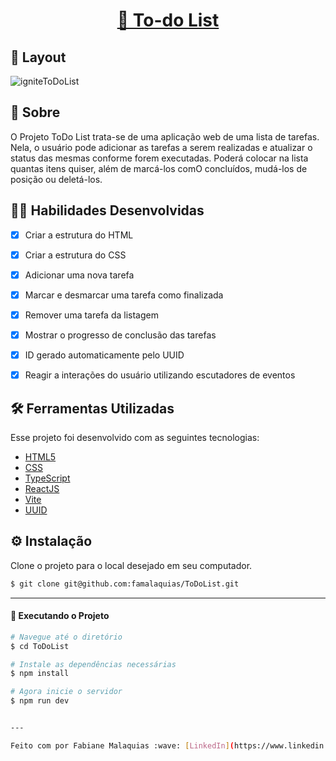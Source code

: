 <p align="center">
  <h1 align="center"><a href="https://todolist-iproject.netlify.app/">📜 To-do List </a></h1>
</p>

## 🎨 Layout

![igniteToDoList](https://github.com/famalaquias/ToDoList/assets/98343640/4edb3234-5f88-401a-b06f-bf9825048991)


## :page_with_curl: Sobre

O Projeto ToDo List trata-se de uma aplicação web de uma lista de tarefas. Nela, o usuário pode adicionar as tarefas a serem realizadas e atualizar o status das mesmas conforme forem executadas. Poderá colocar na lista quantas itens quiser, além de marcá-los comO concluídos, mudá-los de posição ou deletá-los.


## :man_technologist: Habilidades Desenvolvidas

- [x] Criar a estrutura do HTML
- [x] Criar a estrutura do CSS
- [x] Adicionar uma nova tarefa
- [x] Marcar e desmarcar uma tarefa como finalizada
- [x] Remover uma tarefa da listagem
- [x] Mostrar o progresso de conclusão das tarefas
- [x] ID gerado automaticamente pelo UUID 
- [x] Reagir a interações do usuário utilizando escutadores de eventos


## :hammer_and_wrench: Ferramentas Utilizadas

Esse projeto foi desenvolvido com as seguintes tecnologias:

- [HTML5](https://biblioteca.wiki/html5/)
- [CSS](https://developer.mozilla.org/pt-BR/docs/Learn/Getting_started_with_the_web/CSS_basics)
- [TypeScript](https://www.typescriptlang.org/)
- [ReactJS](https://react.dev/)
- [Vite](https://vitejs.dev/)
- [UUID](https://www.npmjs.com/package/uuid)


## ⚙ Instalação

Clone o projeto para o local desejado em seu computador.

```bash
$ git clone git@github.com:famalaquias/ToDoList.git
```

___

#### 🚧 Executando o Projeto

```bash
# Navegue até o diretório 
$ cd ToDoList

# Instale as dependências necessárias
$ npm install

# Agora inicie o servidor
$ npm run dev


---

Feito com por Fabiane Malaquias :wave: [LinkedIn](https://www.linkedin.com/in/fabianemalaquias/) e [GitHub](https://github.com/famalaquias)
